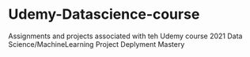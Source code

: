 # Udemy-Datascience-course
Assignments and projects associated with teh Udemy course 2021 Data Science/MachineLearning Project Deplyment Mastery
